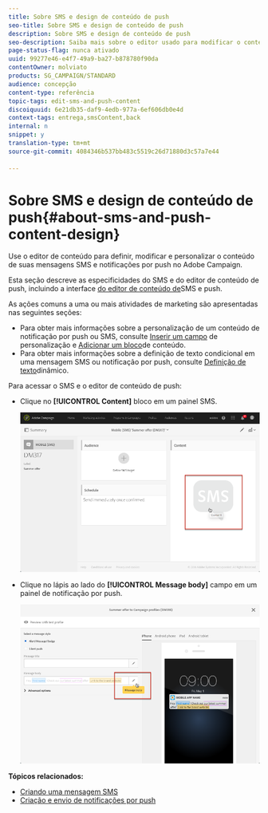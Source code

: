 ```yaml
---
title: Sobre SMS e design de conteúdo de push
seo-title: Sobre SMS e design de conteúdo de push
description: Sobre SMS e design de conteúdo de push
seo-description: Saiba mais sobre o editor usado para modificar o conteúdo de suas mensagens SMS e notificações por push no Adobe Campaign.
page-status-flag: nunca ativado
uuid: 99277e46-e4f7-49a9-ba27-b878780f90da
contentOwner: molviato
products: SG_CAMPAIGN/STANDARD
audience: concepção
content-type: referência
topic-tags: edit-sms-and-push-content
discoiquuid: 6e21db35-daf9-4edb-977a-6ef606db0e4d
context-tags: entrega,smsContent,back
internal: n
snippet: y
translation-type: tm+mt
source-git-commit: 4084346b537bb483c5519c26d71880d3c57a7e44

---
```



# Sobre SMS e design de conteúdo de push{#about-sms-and-push-content-design}

Use o editor de conteúdo para definir, modificar e personalizar o conteúdo de suas mensagens SMS e notificações por push no Adobe Campaign.

Esta seção descreve as especificidades do SMS e do editor de conteúdo de push, incluindo a interface [do editor de conteúdo de](../../channels/using/sms-and-push-content-editor-interface.md)SMS e push.

As ações comuns a uma ou mais atividades de marketing são apresentadas nas seguintes seções:

* Para obter mais informações sobre a personalização de um conteúdo de notificação por push ou SMS, consulte [Inserir um campo](../../designing/using/personalization.md#inserting-a-personalization-field) de personalização e [Adicionar um bloco](../../designing/using/personalization.md#adding-a-content-block)de conteúdo.
* Para obter mais informações sobre a definição de texto condicional em uma mensagem SMS ou notificação por push, consulte [Definição de texto](../../channels/using/defining-dynamic-text.md)dinâmico.

Para acessar o SMS e o editor de conteúdo de push:

* Clique no **[!UICONTROL Content]** bloco em um painel SMS.

   ![](assets/des_sms_content.png)

* Clique no lápis ao lado do **[!UICONTROL Message body]** campo em um painel de notificação por push.

   ![](assets/des_push_body.png)

**Tópicos relacionados:**

* [Criando uma mensagem SMS](../../channels/using/creating-an-sms-message.md)
* [Criação e envio de notificações por push](../../channels/using/preparing-and-sending-a-push-notification.md)

